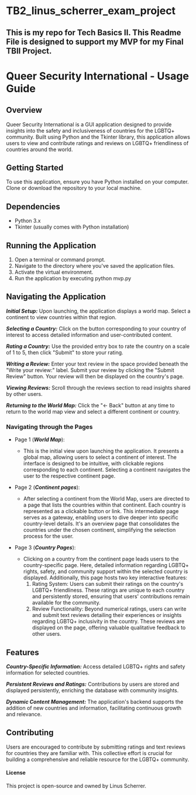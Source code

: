 # TB2_linus_scherrer_exam_project
## This is my repo for Tech Basics II. This Readme File is designed to support my MVP for my Final TBII Project.

# Queer Security International - Usage Guide

## Overview
Queer Security International is a GUI application designed to provide insights into the safety and inclusiveness of countries for the LGBTQ+ community. Built using Python and the Tkinter library, this application allows users to view and contribute ratings and reviews on LGBTQ+ friendliness of countries around the world.

## Getting Started
To use this application, ensure you have Python installed on your computer. Clone or download the repository to your local machine.

## Dependencies
+ Python 3.x
+ Tkinter (usually comes with Python installation)

## Running the Application
1. Open a terminal or command prompt.
2. Navigate to the directory where you've saved the application files.
3. Activate the virtual environment. 
4. Run the application by executing python mvp.py 

## Navigating the Application
***Initial Setup:*** Upon launching, the application displays a world map. Select a continent to view countries within that region.

***Selecting a Country:*** Click on the button corresponding to your country of interest to access detailed information and user-contributed content.

***Rating a Country:*** Use the provided entry box to rate the country on a scale of 1 to 5, then click "Submit" to store your rating.

***Writing a Review:*** Enter your text review in the space provided beneath the "Write your review:" label. Submit your review by clicking the "Submit Review" button. Your review will then be displayed on the country's page.

***Viewing Reviews:*** Scroll through the reviews section to read insights shared by other users.

***Returning to the World Map:*** Click the "<- Back" button at any time to return to the world map view and select a different continent or country.

### Navigating through the Pages
+ Page 1 (***World Map***): 
  + This is the initial view upon launching the application. It presents a global map, allowing users to select a continent of interest. The interface is designed to be intuitive, with clickable regions corresponding to each continent. Selecting a continent navigates the user to the respective continent page.
  
+ Page 2 (***Continent pages***):
  + After selecting a continent from the World Map, users are directed to a page that lists the countries within that continent. Each country is represented as a clickable button or link. This intermediate page serves as a gateway, enabling users to dive deeper into specific country-level details. It's an overview page that consolidates the countries under the chosen continent, simplifying the selection process for the user.
  
+ Page 3 (***Country Pages***):
  + Clicking on a country from the continent page leads users to the country-specific page. Here, detailed information regarding LGBTQ+ rights, safety, and community support within the selected country is displayed. Additionally, this page hosts two key interactive features:
    1. Rating System: Users can submit their ratings on the country's LGBTQ+ friendliness. These ratings are unique to each country and persistently stored, ensuring that users' contributions remain available for the community.
    2. Review Functionality: Beyond numerical ratings, users can write and submit text reviews detailing their experiences or insights regarding LGBTQ+ inclusivity in the country. These reviews are displayed on the page, offering valuable qualitative feedback to other users.

## Features
***Country-Specific Information:*** Access detailed LGBTQ+ rights and safety information for selected countries.

***Persistent Reviews and Ratings:*** Contributions by users are stored and displayed persistently, enriching the database with community insights.

***Dynamic Content Management:*** The application's backend supports the addition of new countries and information, facilitating continuous growth and relevance.

## Contributing
Users are encouraged to contribute by submitting ratings and text reviews for countries they are familiar with. This collective effort is crucial for building a comprehensive and reliable resource for the LGBTQ+ community.

#### License
This project is open-source and owned by Linus Scherrer.

